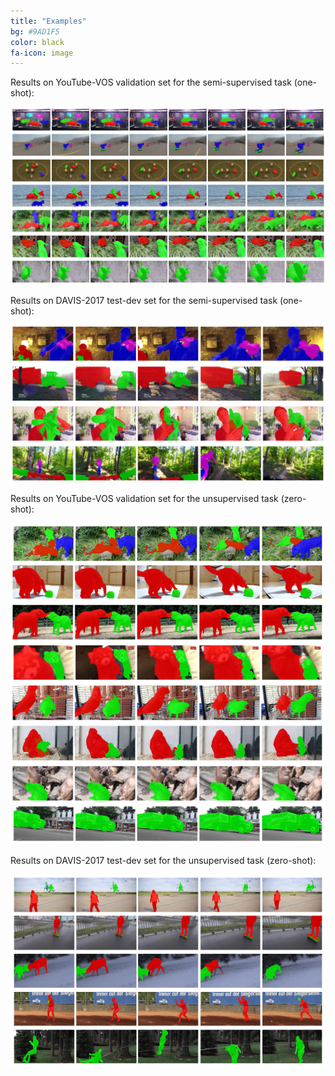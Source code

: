 ```yaml
---
title: "Examples"
bg: #9AD1F5
color: black
fa-icon: image
---
```


Results on YouTube-VOS validation set for the semi-supervised task (one-shot):

<img src="./assets/youtube-one-qualitative.png" alt="youtube-vos one shot"/>

Results on DAVIS-2017 test-dev set for the semi-supervised task (one-shot):

<img src="./assets/davis-one-qualitative.png" alt="davis one shot"/>

Results on YouTube-VOS validation set for the unsupervised task (zero-shot):

<img src="./assets/youtube-zero-qualitative.png" alt="youtube-vos zero shot"/>

Results on DAVIS-2017 test-dev set for the unsupervised task (zero-shot):

<img src="./assets/davis-zero-qualitative.png" alt="youtube-vos zero shot"/>
